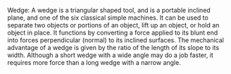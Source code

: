Wedge: A wedge is a triangular shaped tool, and is a portable inclined plane, and one of the six classical simple machines. It can be used to separate two objects or portions of an object, lift up an object, or hold an object in place.  It functions by converting a force applied to its blunt end into forces perpendicular (normal) to its inclined surfaces.  The mechanical advantage of a wedge is given by the ratio of the length of its slope to its width. Although a short wedge with a wide angle may do a job faster, it requires more force than a long wedge with a narrow angle.
